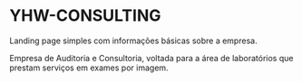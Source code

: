 # YHW-CONSULTING

Landing page simples com informações básicas sobre a empresa.

Empresa de Auditoria e Consultoria, voltada para a área de laboratórios que prestam serviços em exames por imagem.
